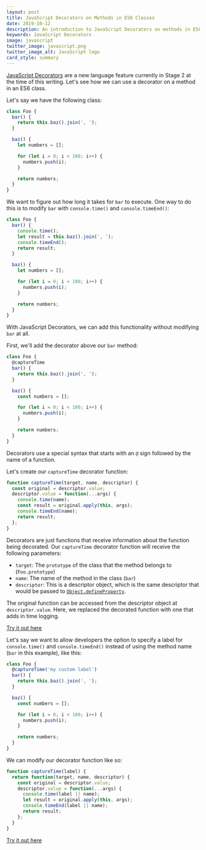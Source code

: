 ```yaml
---
layout: post
title: JavaScript Decorators on Methods in ES6 Classes
date: 2019-10-12
description: An introduction to JavaScript Decorators on methods in ES6 classes.
keywords: JavaScript Decorators
image: javascript
twitter_image: javascript.png
twitter_image_alt: JavaScript logo
card_style: summary
---
```


[JavaScript Decorators](https://github.com/tc39/proposal-decorators) are a new language feature currently in Stage 2 at the time of this writing. Let's see how we can use a decorator on a method in an ES6 class.

Let's say we have the following class:

```js
class Foo {
  bar() {
    return this.baz().join(', ');
  }

  baz() {
    let numbers = [];

    for (let i = 0; i < 100; i++) {
      numbers.push(i);
    }

    return numbers;
  }
}
```

We want to figure out how long it takes for `bar` to execute. One way to do this is to modify `bar` with `console.time()` and `console.timeEnd()`:

```js
class Foo {
  bar() {
    console.time();
    let result = this.baz().join(', ');
    console.timeEnd();
    return result;
  }

  baz() {
    let numbers = [];

    for (let i = 0; i < 100; i++) {
      numbers.push(i);
    }

    return numbers;
  }
}
```

With JavaScript Decorators, we can add this functionality without modifying `bar` at all.

First, we'll add the decorator above our `bar` method:

```js
class Foo {
  @captureTime
  bar() {
    return this.baz().join(', ');
  }

  baz() {
    const numbers = [];

    for (let i = 0; i < 100; i++) {
      numbers.push(i);
    }

    return numbers;
  }
}
```

Decorators use a special syntax that starts with an `@` sign followed by the name of a function.

Let's create our `captureTime` decorator function:

```js
function captureTime(target, name, descriptor) {
  const original = descriptor.value;
  descriptor.value = function(...args) {
    console.time(name);
    const result = original.apply(this, args);
    console.timeEnd(name);
    return result;
  };
}
```

Decorators are just functions that receive information about the function being decorated. Our `captureTime` decorator function will receive the following parameters:

* `target`: The `prototype` of the class that the method belongs to (`Foo.prototype`)
* `name`: The name of the method in the class (`bar`)
* `descriptor`: This is a descriptor object, which is the same descriptor that would be passed to [`Object.defineProperty`](https://developer.mozilla.org/en-US/docs/Web/JavaScript/Reference/Global_Objects/Object/defineProperty).

The original function can be accessed from the descriptor object at `descriptor.value`. Here, we replaced the decorated function with one that adds in time logging.

[Try it out here](https://jsbin.com/teleridahi/1/edit?js,console)

Let's say we want to allow developers the option to specify a label for `console.time()` and `console.timeEnd()` instead of using the method name (`bar` in this example), like this:

```js
class Foo {
  @captureTime('my custom label')
  bar() {
    return this.baz().join(', ');
  }

  baz() {
    const numbers = [];

    for (let i = 0; i < 100; i++) {
      numbers.push(i);
    }

    return numbers;
  }
}
```

We can modify our decorator function like so:

```js
function captureTime(label) {
  return function(target, name, descriptor) {
    const original = descriptor.value;
    descriptor.value = function(...args) {
      console.time(label || name);
      let result = original.apply(this, args);
      console.timeEnd(label || name);
      return result;
    };
  }
}
```

[Try it out here](https://jsbin.com/diroguziyi/edit?js,console)